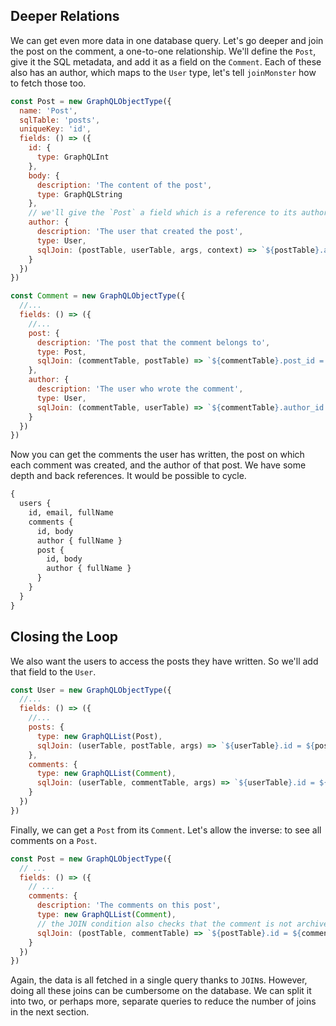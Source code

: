 ## Deeper Relations

We can get even more data in one database query. Let's go deeper and join the post on the comment, a one-to-one relationship. We'll define the `Post`, give it the SQL metadata, and add it as a field on the `Comment`. Each of these also has an author, which maps to the `User` type, let's tell `joinMonster` how to fetch those too.

```javascript
const Post = new GraphQLObjectType({
  name: 'Post',
  sqlTable: 'posts',
  uniqueKey: 'id',
  fields: () => ({
    id: {
      type: GraphQLInt
    },
    body: {
      description: 'The content of the post',
      type: GraphQLString
    },
    // we'll give the `Post` a field which is a reference to its author, back to the `User` type too
    author: {
      description: 'The user that created the post',
      type: User,
      sqlJoin: (postTable, userTable, args, context) => `${postTable}.author_id = ${userTable}.id`
    }
  })
})

const Comment = new GraphQLObjectType({
  //...
  fields: () => ({
    //...
    post: {
      description: 'The post that the comment belongs to',
      type: Post,
      sqlJoin: (commentTable, postTable) => `${commentTable}.post_id = ${postTable}.id`
    },
    author: {
      description: 'The user who wrote the comment',
      type: User,
      sqlJoin: (commentTable, userTable) => `${commentTable}.author_id = ${userTable}.id`
    }
  })
})
```

Now you can get the comments the user has written, the post on which each comment was created, and the author of that post. We have some depth and back references. It would be possible to cycle.

```graphql
{
  users { 
    id, email, fullName
    comments {
      id, body
      author { fullName }
      post {
        id, body
        author { fullName }
      }
    }
  }
}
```

## Closing the Loop

We also want the users to access the posts they have written. So we'll add that field to the `User`.

```javascript
const User = new GraphQLObjectType({
  //...
  fields: () => ({
    //...
    posts: {
      type: new GraphQLList(Post),
      sqlJoin: (userTable, postTable, args) => `${userTable}.id = ${postTable}.author_id`
    },
    comments: {
      type: new GraphQLList(Comment),
      sqlJoin: (userTable, commentTable, args) => `${userTable}.id = ${commentTable}.author_id`
    }
  })
})
```

Finally, we can get a `Post` from its `Comment`. Let's allow the inverse: to see all comments on a `Post`.

```javascript
const Post = new GraphQLObjectType({
  // ...
  fields: () => ({
    // ...
    comments: {
      description: 'The comments on this post',
      type: new GraphQLList(Comment),
      // the JOIN condition also checks that the comment is not archived
      sqlJoin: (postTable, commentTable) => `${postTable}.id = ${commentTable}.post_id AND ${commentTable}.archived = FALSE`,
    }
  })
})

```

Again, the data is all fetched in a single query thanks to `JOIN`s.
However, doing all these joins can be cumbersome on the database.
We can split it into two, or perhaps more, separate queries to reduce the number of joins in the next section.

